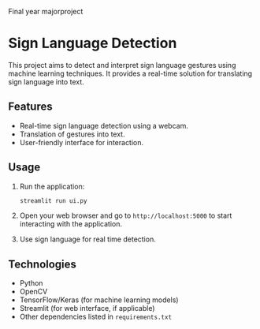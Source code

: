 Final year majorproject

# Sign Language Detection
This project aims to detect and interpret sign language gestures using machine learning techniques. It provides a real-time solution for translating sign language into text.

## Features

- Real-time sign language detection using a webcam.
- Translation of gestures into text.
- User-friendly interface for interaction.

## Usage

1. Run the application:

   ```bash
   streamlit run ui.py
   ```

2. Open your web browser and go to `http://localhost:5000` to start interacting with the application.

3. Use sign language for real time detection.

## Technologies

- Python
- OpenCV
- TensorFlow/Keras (for machine learning models)
- Streamlit (for web interface, if applicable)
- Other dependencies listed in `requirements.txt`
